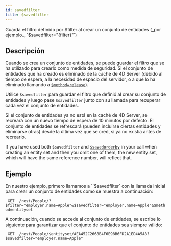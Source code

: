 ```yaml
---
id: savedfilter
title: $savedfilter
---
```


Guarda el filtro definido por $filter al crear un conjunto de entidades (_por ejemplo_, `$savedfilter="{filter}"`)

## Descripción

Cuando se crea un conjunto de entidades, se puede guardar el filtro que se ha utilizado para crearlo como medida de seguridad. Si el conjunto de entidades que ha creado es eliminado de la caché de 4D Server (debido al tiempo de espera, a la necesidad de espacio del servidor, o a que lo ha eliminado llamando a [`$method=release`]($method.md#methodrelease)).

Utilice `$savedfilter` para guardar el filtro que definió al crear su conjunto de entidades y luego pase `$savedfilter` junto con su llamada para recuperar cada vez el conjunto de entidades.

Si el conjunto de entidades ya no está en la caché de 4D Server, se recreará con un nuevo tiempo de espera de 10 minutos por defecto. El conjunto de entidades se refrescará (pueden incluirse ciertas entidades y eliminarse otras) desde la última vez que se creó, si ya no existía antes de recrearlo.

If you have used both `$savedfilter` and [`$savedorderby`]($savedorderby.md) in your call when creating an entity set and then you omit one of them, the new entity set, which will have the same reference number, will reflect that.

## Ejemplo

En nuestro ejemplo, primero llamamos a \`\`$savedfilter\` con la llamada inicial para crear un conjunto de entidades como se muestra a continuación:

` GET  /rest/People/?$filter="employer.name=Apple"&$savedfilter="employer.name=Apple"&$method=entityset`

A continuación, cuando se accede al conjunto de entidades, se escribe lo siguiente para garantizar que el conjunto de entidades sea siempre válido:

` GET  /rest/People/$entityset/AEA452C2668B4F6E98B6FD2A1ED4A5A8?$savedfilter="employer.name=Apple"`
